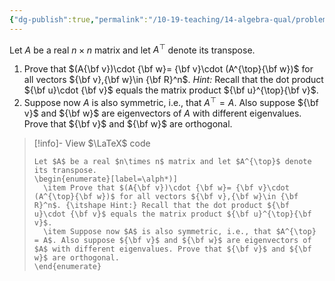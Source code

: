 ```yaml
---
{"dg-publish":true,"permalink":"/10-19-teaching/14-algebra-qual/problem-bank/linear-algebra/properties-of-transpose/","tags":["linear_algebra"],"updated":"2025-03-17T09:30:15-07:00"}
---
```


Let $A$ be a real $n\times n$ matrix and let $A^{\top}$ denote its transpose.

1. Prove that $(A{\bf v})\cdot {\bf w}= {\bf v}\cdot (A^{\top}{\bf w})$ for all vectors ${\bf v},{\bf w}\in {\bf R}^n$. *Hint:* Recall that the dot product ${\bf u}\cdot {\bf v}$ equals the matrix product ${\bf u}^{\top}{\bf v}$.
2. Suppose now $A$ is also symmetric, i.e., that $A^{\top} = A$. Also suppose ${\bf v}$ and ${\bf w}$ are eigenvectors of $A$ with different eigenvalues. Prove that ${\bf v}$ and ${\bf w}$ are orthogonal.

> [!info]- View $\LaTeX$ code
> ```
> Let $A$ be a real $n\times n$ matrix and let $A^{\top}$ denote its transpose.
> \begin{enumerate}[label=\alph*)]
> 	\item Prove that $(A{\bf v})\cdot {\bf w}= {\bf v}\cdot (A^{\top}{\bf w})$ for all vectors ${\bf v},{\bf w}\in {\bf R}^n$. {\itshape Hint:} Recall that the dot product ${\bf u}\cdot {\bf v}$ equals the matrix product ${\bf u}^{\top}{\bf v}$.
> 	\item Suppose now $A$ is also symmetric, i.e., that $A^{\top} = A$. Also suppose ${\bf v}$ and ${\bf w}$ are eigenvectors of $A$ with different eigenvalues. Prove that ${\bf v}$ and ${\bf w}$ are orthogonal.
> \end{enumerate}
> ```